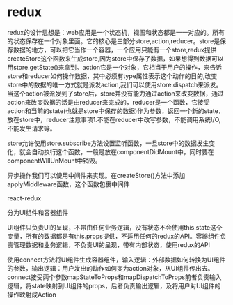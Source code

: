 # redux

redux的设计思想是：web应用是一个状态机，视图和状态都是一一对应的。所有的状态保存在一个对象里面。它的核心是三部分store,action,reducer。store是保存数据的地方，可以把它当作一个容器，一个应用只能有一个store,redux提供createStore这个函数来生成store,因为store中保存了数据，如果想得到数据可以用store.getState()来拿到。action它是一个对象，它相当于用户的操作，来告诉store和reducer如何操作数据，其中必须有type属性表示这个动作的目的,改变store中的数据的唯一方式就是派发action,我们可以使用store.dispatch来派发。当这个action被派发到了store后，store并没有能力通过action来改变数据，通过action来改变数据的活是由reducer来完成的，reducer是一个函数，它接受action和当前的state(也就是store中保存的数据)作为参数，返回一个新的state，放在store中，reducer注意事项1.不能在reducer中改写参数，不能调用系统I/O,不能发生请求等。

store允许使用store.subscribe方法设置监听函数，一旦store中的数据发生变化，就会自动执行这个函数，一般是放在componentDidMount中，同时要在componentWIllUnMount中销毁。

异步操作我们可以使用中间件来实现。在createStore()方法中添加applyMiddleware函数，这个函数包裹中间件

react-redux

分为UI组件和容器组件

UI组件只负责UI的呈现，不带由任何业务逻辑，没有状态不会使用this.state这个变量，所有的数据都是有this.props提供，不适用任何的redux的API。容器组件负责管理数据和业务逻辑，不负责UI的呈现，带有内部状态，使用redux的API

使用connect方法将UI组件生成容器组件，输入逻辑：外部数据如何转换为UI组件的参数，输出逻辑：用户发出的动作如何变为action对象，从UI组件传出去。connect接受两个参数mapStateToProps和mapDispatchToProps前者负责输入逻辑，将state映射到UI组件的props，后者负责输出逻辑，及将用户对UI组件的操作映射成Action 